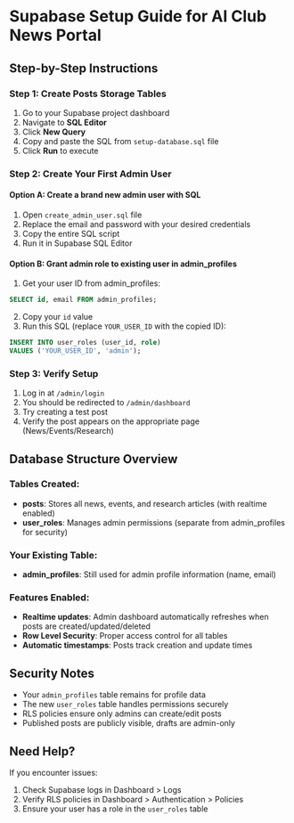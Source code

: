 # Supabase Setup Guide for AI Club News Portal

## Step-by-Step Instructions

### Step 1: Create Posts Storage Tables

1. Go to your Supabase project dashboard
2. Navigate to **SQL Editor**
3. Click **New Query**
4. Copy and paste the SQL from `setup-database.sql` file
5. Click **Run** to execute

### Step 2: Create Your First Admin User

#### Option A: Create a brand new admin user with SQL
1. Open `create_admin_user.sql` file
2. Replace the email and password with your desired credentials
3. Copy the entire SQL script
4. Run it in Supabase SQL Editor

#### Option B: Grant admin role to existing user in admin_profiles
1. Get your user ID from admin_profiles:
```sql
SELECT id, email FROM admin_profiles;
```
2. Copy your `id` value
3. Run this SQL (replace `YOUR_USER_ID` with the copied ID):
```sql
INSERT INTO user_roles (user_id, role) 
VALUES ('YOUR_USER_ID', 'admin');
```

### Step 3: Verify Setup

1. Log in at `/admin/login`
2. You should be redirected to `/admin/dashboard`
3. Try creating a test post
4. Verify the post appears on the appropriate page (News/Events/Research)

## Database Structure Overview

### Tables Created:
- **posts**: Stores all news, events, and research articles (with realtime enabled)
- **user_roles**: Manages admin permissions (separate from admin_profiles for security)

### Your Existing Table:
- **admin_profiles**: Still used for admin profile information (name, email)

### Features Enabled:
- **Realtime updates**: Admin dashboard automatically refreshes when posts are created/updated/deleted
- **Row Level Security**: Proper access control for all tables
- **Automatic timestamps**: Posts track creation and update times

## Security Notes

- Your `admin_profiles` table remains for profile data
- The new `user_roles` table handles permissions securely
- RLS policies ensure only admins can create/edit posts
- Published posts are publicly visible, drafts are admin-only

## Need Help?

If you encounter issues:
1. Check Supabase logs in Dashboard > Logs
2. Verify RLS policies in Dashboard > Authentication > Policies
3. Ensure your user has a role in the `user_roles` table
